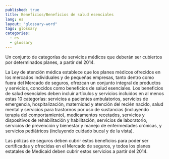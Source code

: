 ```yaml
---
published: true
title: Beneficios/Beneficios de salud esenciales
lang: es
layout: "glossary-word"
tags: glossary
categories:
  - es
  - glossary
---
```


Un conjunto de categorías de servicios médicos que deberán ser cubiertos por determinados planes, a partir del 2014.

La Ley de atención médica establece que los planes médicos ofrecidos en los mercados individuales y de pequeñas empresas, tanto dentro como fuera del Mercado de seguros, ofrezcan un conjunto integral de productos y servicios, conocidos como beneficios de salud esenciales. Los beneficios de salud esenciales deben incluir artículos y servicios incluidos en al menos estas 10 categorías: servicios a pacientes ambulatorios, servicios de emergencia, hospitalización, maternidad y atención del recién nacido, salud mental y servicios para trastornos por uso de sustancias (incluyendo terapia del comportamiento), medicamentos recetados, servicios y dispositivos de rehabilitación y habilitación, servicios de laboratorio, servicios de prevención y bienestar y manejo de enfermedades crónicas, y servicios pediátricos (incluyendo cuidado bucal y de la vista).

Las pólizas de seguros deben cubrir estos beneficios para poder ser certificadas y ofrecidas en el Mercado de seguros, y todos los planes estatales de Medicaid deben cubrir estos servicios a partir del 2014.
